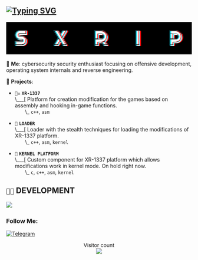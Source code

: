 ## [![Typing SVG](https://readme-typing-svg.demolab.com?font=Terminess+Nerd+Font+Mono&size=20&duration=2000&pause=500&color=49F7B6&background=FFFFFF00&vCenter=true&random=true&width=540&height=40&lines=hey%2C+it's+SxRip!;currently%3A+poking+at+windows+with+a+stick;currently%3A+studying+the+arcane+arts;currently%3A+spamming+F5+in+IDA;currently%3A+shadowboxing+security+solutions;currently%3A+succumbing+to+the+void;currently%3A+loitering+in+CPL%3D0;currently%3A+thumbing+through+grimoires+(SDMs))](https://git.io/typing-svg)

![Header](https://github.com/SxRip/SxRip/blob/master/assets/sxRIP.png)

💬 **Me**: cybersecurity security enthusiast focusing on offensive development, operating system internals and reverse engineering.

🌱 **Projects**:

- `🏴‍☠️` **`XR-1337`**<br>
\\___[ Platform for creation modification for the games based on assembly and hooking in-game functions.<br>
&nbsp;&nbsp;&nbsp;&nbsp;&nbsp;&nbsp;&nbsp;\\\_ `c++`, `asm`

- `💉` **`LOADER`**<br>
\\___[ Loader with the stealth techniques for loading the modifications of XR-1337 platform.<br>
&nbsp;&nbsp;&nbsp;&nbsp;&nbsp;&nbsp;&nbsp;\\\_ `c++`, `asm`, `kernel`

- `🌟` **`KERNEL PLATFORM`**<br>
\\___[ Custom component for XR-1337 platform which allows modifications work in kernel mode. On hold right now.<br>
&nbsp;&nbsp;&nbsp;&nbsp;&nbsp;&nbsp;&nbsp;\\\_ `c`, `c++`, `asm`, `kernel`

## `👨‍💻` DEVELOPMENT
[![](https://skillicons.dev/icons?i=c,cpp,bash,powershell,visualstudio,vscode,windows,github,jenkins)](https://skillicons.dev)

### Follow Me:
[![Telegram](https://img.shields.io/badge/-Telegram-090909?style=for-the-badge&logo=telegram&logoColor=27A0D9)](https://t.me/neverlandXXI)

<p align="center"> 
  Visitor count<br>
  <img src="https://profile-counter.glitch.me/sxrip/count.svg" />
</p>
